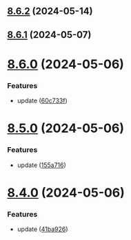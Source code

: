 ## [8.6.2](https://github.com/msobiecki/eslint-config/compare/v8.6.1...v8.6.2) (2024-05-14)



## [8.6.1](https://github.com/msobiecki/eslint-config/compare/v8.6.0...v8.6.1) (2024-05-07)



# [8.6.0](https://github.com/msobiecki/eslint-config/compare/v8.5.0...v8.6.0) (2024-05-06)


### Features

* update ([60c733f](https://github.com/msobiecki/eslint-config/commit/60c733f76b2508522e68f7198b43c1d2f9971e91))



# [8.5.0](https://github.com/msobiecki/eslint-config/compare/v8.4.0...v8.5.0) (2024-05-06)


### Features

* update ([155a716](https://github.com/msobiecki/eslint-config/commit/155a7163ab457d532a2fab4e59d20acf46f4fc1a))



# [8.4.0](https://github.com/msobiecki/eslint-config/compare/v8.3.1...v8.4.0) (2024-05-06)


### Features

* update ([41ba926](https://github.com/msobiecki/eslint-config/commit/41ba926898bf3afed53b342a7d4fb1c20a84e9c0))



